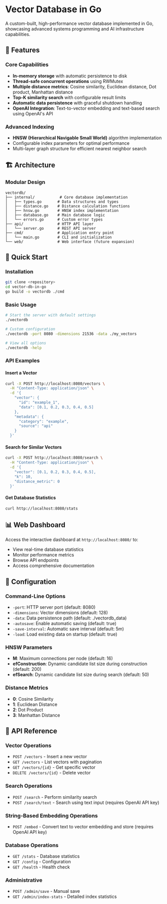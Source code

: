 # Vector Database in Go

A custom-built, high-performance vector database implemented in Go, showcasing advanced systems programming and AI infrastructure capabilities.

## 🚀 Features

### Core Capabilities
- **In-memory storage** with automatic persistence to disk
- **Thread-safe concurrent operations** using RWMutex
- **Multiple distance metrics**: Cosine similarity, Euclidean distance, Dot product, Manhattan distance
- **Top-K similarity search** with configurable result limits
- **Automatic data persistence** with graceful shutdown handling
- **OpenAI Integration**: Text-to-vector embedding and text-based search using OpenAI's API

### Advanced Indexing
- **HNSW (Hierarchical Navigable Small World)** algorithm implementation
- Configurable index parameters for optimal performance
- Multi-layer graph structure for efficient nearest neighbor search

## 🏗️ Architecture

### Modular Design
```
vectordb/
├── internal/           # Core database implementation
│   ├── types.go       # Data structures and types
│   ├── distance.go    # Distance calculation functions
│   ├── hnsw.go        # HNSW index implementation
│   ├── database.go    # Main database logic
│   └── errors.go      # Custom error types
├── api/               # HTTP API layer
│   └── server.go      # REST API server
├── cmd/               # Application entry point
│   └── main.go        # CLI and initialization
└── web/               # Web interface (future expansion)
```

## 🚀 Quick Start

### Installation
```bash
git clone <repository>
cd vector-db-in-go
go build -o vectordb ./cmd
```

### Basic Usage
```bash
# Start the server with default settings
./vectordb

# Custom configuration
./vectordb -port 8080 -dimensions 21536 -data ./my_vectors

# View all options
./vectordb -help
```

### API Examples

#### Insert a Vector
```bash
curl -X POST http://localhost:8080/vectors \
  -H "Content-Type: application/json" \
  -d '{
    "vector": {
      "id": "example_1",
      "data": [0.1, 0.2, 0.3, 0.4, 0.5]
    },
    "metadata": {
      "category": "example",
      "source": "api"
    }
  }'
```

#### Search for Similar Vectors
```bash
curl -X POST http://localhost:8080/search \
  -H "Content-Type: application/json" \
  -d '{
    "vector": [0.1, 0.2, 0.3, 0.4, 0.5],
    "k": 10,
    "distance_metric": 0
  }'
```

#### Get Database Statistics
```bash
curl http://localhost:8080/stats
```

## 📊 Web Dashboard

Access the interactive dashboard at `http://localhost:8080/` to:
- View real-time database statistics
- Monitor performance metrics
- Browse API endpoints
- Access comprehensive documentation

## 🔧 Configuration

### Command-Line Options
- `-port`: HTTP server port (default: 8080)
- `-dimensions`: Vector dimensions (default: 128)
- `-data`: Data persistence path (default: ./vectordb_data)
- `-autosave`: Enable automatic saving (default: true)
- `-save-interval`: Automatic save interval (default: 5m)
- `-load`: Load existing data on startup (default: true)

### HNSW Parameters
- **M**: Maximum connections per node (default: 16)
- **efConstruction**: Dynamic candidate list size during construction (default: 200)
- **efSearch**: Dynamic candidate list size during search (default: 50)

### Distance Metrics
- **0**: Cosine Similarity
- **1**: Euclidean Distance
- **2**: Dot Product
- **3**: Manhattan Distance

## 🎯 API Reference

### Vector Operations
- `POST /vectors` - Insert a new vector
- `GET /vectors` - List vectors with pagination
- `GET /vectors/{id}` - Get specific vector
- `DELETE /vectors/{id}` - Delete vector

### Search Operations
- `POST /search` - Perform similarity search
- `POST /search/text` - Search using text input (requires OpenAI API key)

### String-Based Embedding Operations  
- `POST /embed` - Convert text to vector embedding and store (requires OpenAI API key)

### Database Operations
- `GET /stats` - Database statistics
- `GET /config` - Configuration
- `GET /health` - Health check

### Administrative
- `POST /admin/save` - Manual save
- `GET /admin/index-stats` - Detailed index statistics

